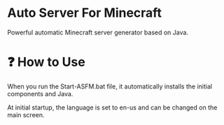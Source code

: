 # Auto Server For Minecraft
Powerful automatic Minecraft server generator based on Java.


# ❓ How to Use 
When you run the Start-ASFM.bat file,
it automatically installs the initial components and Java.

At initial startup, the language is set to en-us and can be changed on the main screen.
